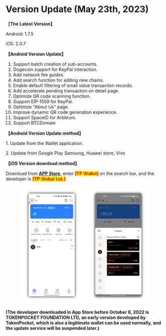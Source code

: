 # Version Update (May 23th, 2023)

【**The Latest Version】**

Android: 1.7.5

iOS: 2.0.7



**【Android Version Update】**

1. Support batch creation of sub-accounts.
2. Dogecoin support for KeyPal interaction.
3. Add network fee guides.
4. Add search function for adding new chains.
5. Enable default filtering of small value transaction records.
6. Add accelerate pending transaction on detail page.
7. Optimize QR code scanning function.
8. Support EIP-1559 for KeyPal.
9. Optimize "About Us" page.
10. Improve dynamic QR code generation experience.
11. Support SpaceID for Arbitrum.
12. Support BTCDomain



**【Android Version Update method】**

&#x20;1\. Update from the Wallet application.

&#x20;2\. Update from Google Play Samsung, Huawei store, Vivo



**【iOS Version download method】‌**

&#x20; Download from [**APP Store**](https://apps.apple.com/hk/app/tp-global-wallet/id6444625622), enter <mark style="color:red;">**\[TP Wallet]**</mark> on the search bar, and the developer is <mark style="color:red;">**\[TP Global Ltd.]**</mark>

<figure><img src="../../.gitbook/assets/image (1) (2).png" alt=""><figcaption></figcaption></figure>

**(The developer downloaded in App Store before October 8, 2022 is TOKENPOCKET FOUNDATION LTD, an early version developed by TokenPocket, which is also a legitimate wallet can be used normally, and the update service will be suspended later.)**
